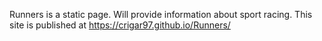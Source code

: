 Runners is a static page. Will provide information about sport racing.
This site is published at https://crigar97.github.io/Runners/
